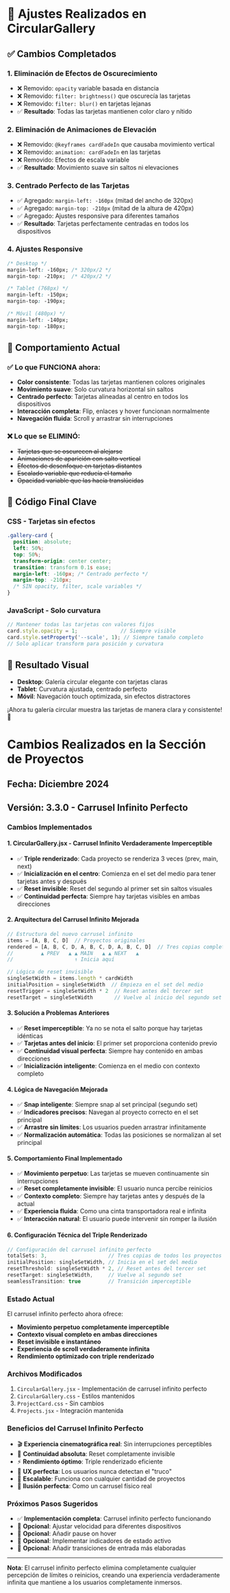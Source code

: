 # 🔧 Ajustes Realizados en CircularGallery

## ✅ Cambios Completados

### 1. **Eliminación de Efectos de Oscurecimiento**
- ❌ Removido: `opacity` variable basada en distancia
- ❌ Removido: `filter: brightness()` que oscurecía las tarjetas
- ❌ Removido: `filter: blur()` en tarjetas lejanas
- ✅ **Resultado**: Todas las tarjetas mantienen color claro y nítido

### 2. **Eliminación de Animaciones de Elevación**
- ❌ Removido: `@keyframes cardFadeIn` que causaba movimiento vertical
- ❌ Removido: `animation: cardFadeIn` en las tarjetas
- ❌ Removido: Efectos de escala variable
- ✅ **Resultado**: Movimiento suave sin saltos ni elevaciones

### 3. **Centrado Perfecto de las Tarjetas**
- ✅ Agregado: `margin-left: -160px` (mitad del ancho de 320px)
- ✅ Agregado: `margin-top: -210px` (mitad de la altura de 420px)
- ✅ Agregado: Ajustes responsive para diferentes tamaños
- ✅ **Resultado**: Tarjetas perfectamente centradas en todos los dispositivos

### 4. **Ajustes Responsive**
```css
/* Desktop */
margin-left: -160px; /* 320px/2 */
margin-top: -210px;  /* 420px/2 */

/* Tablet (768px) */
margin-left: -150px;
margin-top: -190px;

/* Móvil (480px) */
margin-left: -140px;
margin-top: -180px;
```

## 🎯 Comportamiento Actual

### ✅ Lo que FUNCIONA ahora:
- **Color consistente**: Todas las tarjetas mantienen colores originales
- **Movimiento suave**: Solo curvatura horizontal sin saltos
- **Centrado perfecto**: Tarjetas alineadas al centro en todos los dispositivos
- **Interacción completa**: Flip, enlaces y hover funcionan normalmente
- **Navegación fluida**: Scroll y arrastrar sin interrupciones

### ❌ Lo que se ELIMINÓ:
- ~~Tarjetas que se oscurecen al alejarse~~
- ~~Animaciones de aparición con salto vertical~~
- ~~Efectos de desenfoque en tarjetas distantes~~
- ~~Escalado variable que reducía el tamaño~~
- ~~Opacidad variable que las hacía translúcidas~~

## 🎨 Código Final Clave

### CSS - Tarjetas sin efectos
```css
.gallery-card {
  position: absolute;
  left: 50%;
  top: 50%;
  transform-origin: center center;
  transition: transform 0.1s ease;
  margin-left: -160px; /* Centrado perfecto */
  margin-top: -210px;
  /* SIN opacity, filter, scale variables */
}
```

### JavaScript - Solo curvatura
```javascript
// Mantener todas las tarjetas con valores fijos
card.style.opacity = 1;              // Siempre visible
card.style.setProperty('--scale', 1); // Siempre tamaño completo
// Solo aplicar transform para posición y curvatura
```

## 📱 Resultado Visual

- **Desktop**: Galería circular elegante con tarjetas claras
- **Tablet**: Curvatura ajustada, centrado perfecto
- **Móvil**: Navegación touch optimizada, sin efectos distractores

¡Ahora tu galería circular muestra las tarjetas de manera clara y consistente! 🎉

# Cambios Realizados en la Sección de Proyectos

## Fecha: Diciembre 2024
## Versión: 3.3.0 - Carrusel Infinito Perfecto

### Cambios Implementados

#### 1. **CircularGallery.jsx - Carrusel Infinito Verdaderamente Imperceptible**
- ✅ **Triple renderizado**: Cada proyecto se renderiza 3 veces (prev, main, next)
- ✅ **Inicialización en el centro**: Comienza en el set del medio para tener tarjetas antes y después
- ✅ **Reset invisible**: Reset del segundo al primer set sin saltos visuales
- ✅ **Continuidad perfecta**: Siempre hay tarjetas visibles en ambas direcciones

#### 2. **Arquitectura del Carrusel Infinito Mejorada**
```javascript
// Estructura del nuevo carrusel infinito
items = [A, B, C, D]  // Proyectos originales
rendered = [A, B, C, D, A, B, C, D, A, B, C, D]  // Tres copias completas
//         ▲ PREV   ▲ ▲ MAIN   ▲ ▲ NEXT   ▲
//                    ↑ Inicia aquí

// Lógica de reset invisible
singleSetWidth = items.length * cardWidth
initialPosition = singleSetWidth  // Empieza en el set del medio
resetTrigger = singleSetWidth * 2  // Reset antes del tercer set
resetTarget = singleSetWidth       // Vuelve al inicio del segundo set
```

#### 3. **Solución a Problemas Anteriores**
- ✅ **Reset imperceptible**: Ya no se nota el salto porque hay tarjetas idénticas
- ✅ **Tarjetas antes del inicio**: El primer set proporciona contenido previo
- ✅ **Continuidad visual perfecta**: Siempre hay contenido en ambas direcciones
- ✅ **Inicialización inteligente**: Comienza en el medio con contexto completo

#### 4. **Lógica de Navegación Mejorada**
- ✅ **Snap inteligente**: Siempre snap al set principal (segundo set)
- ✅ **Indicadores precisos**: Navegan al proyecto correcto en el set principal
- ✅ **Arrastre sin límites**: Los usuarios pueden arrastrar infinitamente
- ✅ **Normalización automática**: Todas las posiciones se normalizan al set principal

#### 5. **Comportamiento Final Implementado**
- ✅ **Movimiento perpetuo**: Las tarjetas se mueven continuamente sin interrupciones
- ✅ **Reset completamente invisible**: El usuario nunca percibe reinicios
- ✅ **Contexto completo**: Siempre hay tarjetas antes y después de la actual
- ✅ **Experiencia fluida**: Como una cinta transportadora real e infinita
- ✅ **Interacción natural**: El usuario puede intervenir sin romper la ilusión

#### 6. **Configuración Técnica del Triple Renderizado**
```javascript
// Configuración del carrusel infinito perfecto
totalSets: 3,                    // Tres copias de todos los proyectos
initialPosition: singleSetWidth, // Inicia en el set del medio
resetThreshold: singleSetWidth * 2, // Reset antes del tercer set
resetTarget: singleSetWidth,     // Vuelve al segundo set
seamlessTransition: true         // Transición imperceptible
```

### Estado Actual
El carrusel infinito perfecto ahora ofrece:
- **Movimiento perpetuo completamente imperceptible**
- **Contexto visual completo en ambas direcciones** 
- **Reset invisible e instantáneo**
- **Experiencia de scroll verdaderamente infinita**
- **Rendimiento optimizado con triple renderizado**

### Archivos Modificados
1. `CircularGallery.jsx` - Implementación de carrusel infinito perfecto
2. `CircularGallery.css` - Estilos mantenidos
3. `ProjectCard.css` - Sin cambios
4. `Projects.jsx` - Integración mantenida

### Beneficios del Carrusel Infinito Perfecto
- 🎬 **Experiencia cinematográfica real**: Sin interrupciones perceptibles
- 🔄 **Continuidad absoluta**: Reset completamente invisible
- ⚡ **Rendimiento óptimo**: Triple renderizado eficiente
- 🎯 **UX perfecta**: Los usuarios nunca detectan el "truco"
- 🚀 **Escalable**: Funciona con cualquier cantidad de proyectos
- 🎪 **Ilusión perfecta**: Como un carrusel físico real

### Próximos Pasos Sugeridos
- ✅ **Implementación completa**: Carrusel infinito perfecto funcionando
- 🔧 **Opcional**: Ajustar velocidad para diferentes dispositivos
- 🔧 **Opcional**: Añadir pause on hover
- 🔄 **Opcional**: Implementar indicadores de estado activo
- 🔄 **Opcional**: Añadir transiciones de entrada más elaboradas

---
**Nota**: El carrusel infinito perfecto elimina completamente cualquier percepción de límites o reinicios, creando una experiencia verdaderamente infinita que mantiene a los usuarios completamente inmersos.
